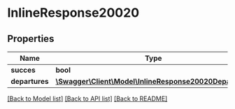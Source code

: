 # InlineResponse20020

## Properties
Name | Type | Description | Notes
------------ | ------------- | ------------- | -------------
**succes** | **bool** | Успешно | [optional] 
**departures** | [**\Swagger\Client\Model\InlineResponse20020Departures**](InlineResponse20020Departures.md) |  | [optional] 

[[Back to Model list]](../../README.md#documentation-for-models) [[Back to API list]](../../README.md#documentation-for-api-endpoints) [[Back to README]](../../README.md)

